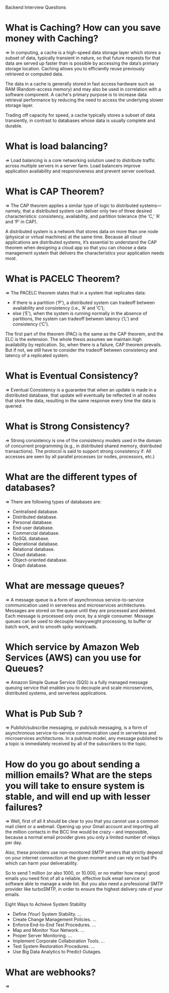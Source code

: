 Backend Interview Questions

# What is Caching? How can you save money with Caching?
=> In computing, a cache is a high-speed data storage layer which stores a subset of data, typically transient in nature, so that future requests for that data are served up faster than is possible by accessing the data’s primary storage location. Caching allows you to efficiently reuse previously retrieved or computed data.

The data in a cache is generally stored in fast access hardware such as RAM (Random-access memory) and may also be used in correlation with a software component. A cache's primary purpose is to increase data retrieval performance by reducing the need to access the underlying slower storage layer.

Trading off capacity for speed, a cache typically stores a subset of data transiently, in contrast to databases whose data is usually complete and durable.

# What is load balancing?
=> Load balancing is a core networking solution used to distribute traffic across multiple servers in a server farm. Load balancers improve application availability and responsiveness and prevent server overload.

# What is CAP Theorem?
=> The CAP theorem applies a similar type of logic to distributed systems—namely, that a distributed system can deliver only two of three desired characteristics: consistency, availability, and partition tolerance (the ‘C,’ ‘A’ and ‘P’ in CAP).

A distributed system is a network that stores data on more than one node (physical or virtual machines) at the same time. Because all cloud applications are distributed systems, it’s essential to understand the CAP theorem when designing a cloud app so that you can choose a data management system that delivers the characteristics your application needs most.

# What is PACELC Theorem?
=> The PACELC theorem states that in a system that replicates data:
- if there is a partition (‘P’), a distributed system can tradeoff between availability and consistency (i.e., ‘A’ and ‘C’);
- else (‘E’), when the system is running normally in the absence of partitions, the system can tradeoff between latency (‘L’) and consistency (‘C’).

The first part of the theorem (PAC) is the same as the CAP theorem, and the ELC is the extension. The whole thesis assumes we maintain high availability by replication. So, when there is a failure, CAP theorem prevails. But if not, we still have to consider the tradeoff between consistency and latency of a replicated system.

# What is Eventual Consistency?
=> Eventual Consistency is a guarantee that when an update is made in a distributed database, that update will eventually be reflected in all nodes that store the data, resulting in the same response every time the data is queried.

# What is Strong Consistency?
=> Strong consistency is one of the consistency models used in the domain of concurrent programming (e.g., in distributed shared memory, distributed transactions). The protocol is said to support strong consistency if: All accesses are seen by all parallel processes (or nodes, processors, etc.)

# What are the different types of databases?
=> There are following types of databases are: 
 - Centralised database.
 - Distributed database.
 - Personal database.
 - End-user database.
 - Commercial database.
 - NoSQL database.
 - Operational database.
 - Relational database.
 - Cloud database.
 - Object-oriented database.
 - Graph database.

# What are message queues?
=> A message queue is a form of asynchronous service-to-service communication used in serverless and microservices architectures. Messages are stored on the queue until they are processed and deleted. Each message is processed only once, by a single consumer. Message queues can be used to decouple heavyweight processing, to buffer or batch work, and to smooth spiky workloads.

# Which service by Amazon Web Services (AWS) can you use for Queues?
=> Amazon Simple Queue Service (SQS) is a fully managed message queuing service that enables you to decouple and scale microservices, distributed systems, and serverless applications.

# What is Pub Sub ?
=> Publish/subscribe messaging, or pub/sub messaging, is a form of asynchronous service-to-service communication used in serverless and microservices architectures. In a pub/sub model, any message published to a topic is immediately received by all of the subscribers to the topic.

# How do you go about sending a million emails? What are the steps you will take to ensure system is stable, and will end up with lesser failures?
=> Well, first of all it should be clear to you that you cannot use a common mail client or a webmail. Opening up your Gmail account and importing all the million contacts in the BCC line would be crazy – and impossible, because a normal email provider gives you only a limited number of relays per day.

Also, these providers use non-monitored SMTP servers that strictly depend on your internet connection at the given moment and can rely on bad IPs which can harm your deliverability.

So to send 1 million (or also 1000, or 10.000, or no matter how many) good emails you need first of all a reliable, effective bulk email service or software able to manage a wide list. But you also need a professional SMTP provider like turboSMTP, in order to ensure the highest delivery rate of your emails.

Eight Ways to Achieve System Stability
 - Define (Your) System Stability. ...
 - Create Change Management Policies. ...
 - Enforce End-to-End Test Procedures. ...
 - Map and Monitor Your Network. ...
 - Proper Server Monitoring. ...
 - Implement Corporate Collaboration Tools. ...
 - Test System Restoration Procedures. ...
 - Use Big Data Analytics to Predict Outages.

# What are webhooks? 
=> 
